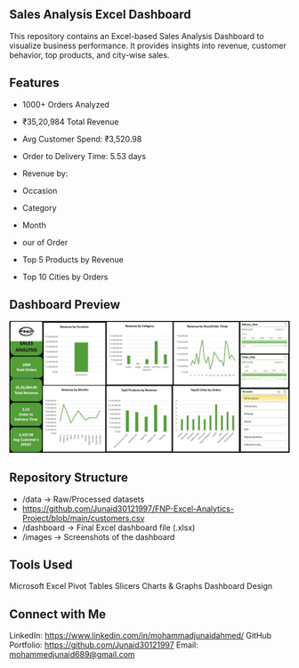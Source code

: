 ## Sales Analysis Excel Dashboard

This repository contains an Excel-based Sales Analysis Dashboard to visualize business performance.
It provides insights into revenue, customer behavior, top products, and city-wise sales.

## Features

- 1000+ Orders Analyzed

- ₹35,20,984 Total Revenue

- Avg Customer Spend: ₹3,520.98

- Order to Delivery Time: 5.53 days

- Revenue by:
  
- Occasion
  
- Category
  
- Month
  
- our of Order
  
- Top 5 Products by Revenue

- Top 10 Cities by Orders

##  Dashboard Preview
![Dashboard Screenshot](https://github.com/Junaid30121997/FNP-Excel-Analytics-Project/blob/main/1732002842215.jpg)

## Repository Structure

- /data → Raw/Processed datasets
- https://github.com/Junaid30121997/FNP-Excel-Analytics-Project/blob/main/customers.csv
- /dashboard → Final Excel dashboard file (.xlsx)
- /images → Screenshots of the dashboard

## Tools Used

Microsoft Excel
Pivot Tables
Slicers
Charts & Graphs
Dashboard Design

## Connect with Me
LinkedIn: https://www.linkedin.com/in/mohammadjunaidahmed/
GitHub Portfolio: https://github.com/Junaid30121997
Email: mohammedjunaid689@gmail.com

